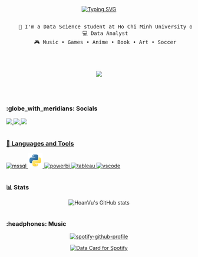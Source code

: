 <div align="center"> 
<a href="https://git.io/typing-svg"><img src="https://readme-typing-svg.demolab.com?font=Fira+Code&pause=1000&color=1BF7CA&center=true&vCenter=true&width=300&lines=Hi%2C+I'm+Hoan+Vu" alt="Typing SVG" /></a>
<br><br>
    <pre>
    💼 I'm a Data Science student at Ho Chi Minh University of Banking
    💻 Data Analyst
    🎮 Music • Games • Anime • Book • Art • Soccer
    </pre>
<br><br>
<img src="https://count.getloli.com/@pocket?name=pocket&theme=booru-vp&padding=9&offset=0&scale=1&pixelated=1&darkmode=auto&num=123456789">
<br><br><br>
  
#

<h3 align="left">:globe_with_meridians: Socials</h3>
<div align="left"> 
  <a href="mailto:lenhathoanvu@gmail.com" target="_blank">
    <img src="https://img.shields.io/badge/Gmail-333333?style=for-the-badge&logo=gmail&logoColor=red" />
  </a>
  <a href="https://www.linkedin.com/in/lenhathoanvu/" target="_blank">
    <img src="https://img.shields.io/badge/LinkedIn-0077B5?style=for-the-badge&logo=linkedin&logoColor=white" target="_blank" />
  </a>
  <a href= "https://lenhathoanvu.github.io/" target="_blank">
     <img src="https://img.shields.io/badge/Portfolio-FF5722?style=for-the-badge&logo=todoist&logoColor=white" target="_blank" /> 
</div>

#

<h3 align="left">🧰 Languages and Tools</h3>
<p align="left">
  <a href="https://www.microsoft.com/en-us/sql-server" target="_blank" rel="noreferrer">
    <img src="https://www.svgrepo.com/show/331760/sql-database-generic.svg" alt="mssql" width="40" height="40"/>
  </a>
  <a href="https://www.python.org" target="_blank" rel="noreferrer">
    <img src="https://raw.githubusercontent.com/devicons/devicon/master/icons/python/python-original.svg" alt="python" width="40" height="40"/>
  </a>
  <a href="https://powerbi.microsoft.com/" target="_blank" rel="noreferrer">
    <img src="https://upload.wikimedia.org/wikipedia/commons/c/cf/New_Power_BI_Logo.svg" alt="powerbi" width="40" height="40"/>
  </a>
  <a href="https://www.tableau.com/" target="_blank" rel="noreferrer">
    <img src="https://cdn.worldvectorlogo.com/logos/tableau-software.svg" alt="tableau" width="40" height="40"/>
  </a>
      <a href="https://www.tableau.com/" target="_blank" rel="noreferrer">
    <img src="https://cdn.worldvectorlogo.com/logos/visual-studio-code-1.svg" alt ="vscode" width="40" height="40"/>
  </a>
</p>

#

<h3 align="left">📊 Stats</h3>

![HoanVu's GitHub stats](https://github-readme-stats.vercel.app/api?username=lenhathoanvu&show_icons=true&theme=tokyonight)

# 

<h3 align="left">:headphones: Music</h3>

[![spotify-github-profile](https://spotify-github-profile.kittinanx.com/api/view?uid=31eqsnpucdy7xksqkj6cfvbgiz4e&cover_image=true&theme=compact&show_offline=false&background_color=121212&interchange=false)](https://spotify-github-profile.kittinanx.com/api/view?uid=31eqsnpucdy7xksqkj6cfvbgiz4e&redirect=true)

<a href="https://data-card-for-spotify.herokuapp.com/card?user_id=31eqsnpucdy7xksqkj6cfvbgiz4e">
  <img src="https://data-card-for-spotify.herokuapp.com/api/card?user_id=31eqsnpucdy7xksqkj6cfvbgiz4e" alt="Data Card for Spotify">
</a>
